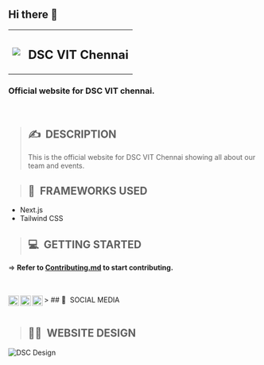 <h2 >
Hi there 👋
</h2>

<table class="table table-sm" >
    <tr>
        <td>
            <a href="dscvitchennai-vkk6.vercel.app/">
            <img src='https://github.com/dscvitc/dscvitchennai/blob/main/Assets/Icons/DSC%20Vellore%20Institute%20of%20Technology%2C%20Chennai%20Light%20Horizontal-Logo.png'>
            </a>
        </td>
        <td><h2><b>DSC VIT Chennai</b></h2></td>
    </tr>
</table>
<h3>Official website for DSC VIT chennai.</h3>
<br>

> ## ✍&nbsp; DESCRIPTION
>
> This is the official website for DSC VIT Chennai showing all about our team and events.

> ## 📂&nbsp; FRAMEWORKS USED

* Next.js
* Tailwind CSS


> ## 💻&nbsp; GETTING STARTED

=> **Refer to <a href="https://github.com/dscvitc/dscvitchennai/blob/main/Contributing.md">Contributing.md</a> to start contributing.**

<br>
<br>
> ## 👋&nbsp; SOCIAL MEDIA
&nbsp;
<a href="https://www.linkedin.com/company/dsc-vit-chennai"><img align="left" src="https://github.com/dscvitc/dscvitchennai/blob/main/Assets/Icons/linkedin.png" alt="DSC Linkedin" width="21px"/></a>
<a href="https://www.instagram.com/gdscvitchennai/"><img align="left" src="https://github.com/dscvitc/dscvitchennai/blob/main/Assets/Icons/instagram.png" alt="DSC Instagram" width="21px"/></a>
<a href="https://discord.gg/FE7XE9ttmU"><img align="left" src="https://github.com/dscvitc/dscvitchennai/blob/main/Assets/Icons/discord.png" alt="DSC Discord" width="21px"/></a>

<br>
<br>

> ## 👩‍💻&nbsp; WEBSITE DESIGN
<img align="left" src="https://github.com/dscvitc/dscvitchennai/blob/main/Assets/GDSC%20Website%20Mockup.png" alt="DSC Design" />

